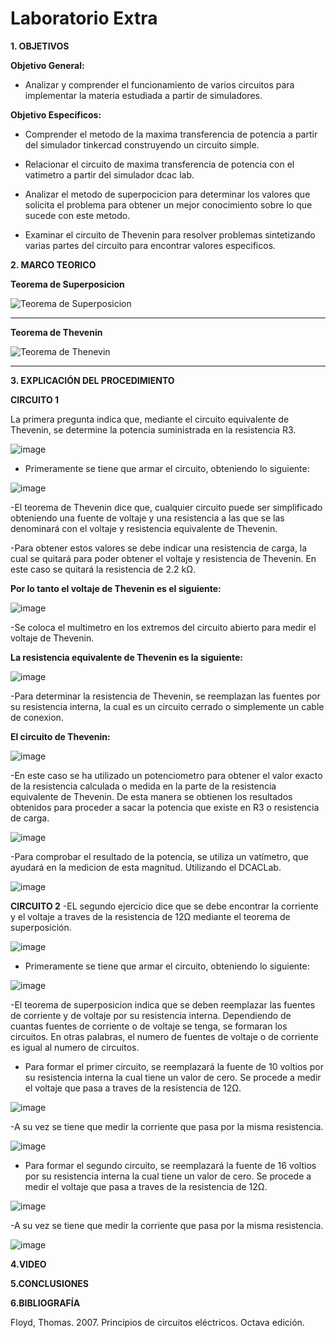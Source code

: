 # Laboratorio Extra

**1. OBJETIVOS** 

**Objetivo General:**

* Analizar y comprender el funcionamiento de varios circuitos para implementar la materia estudiada a partir de simuladores. 

**Objetivo Específicos:**

* Comprender el metodo de la maxima transferencia de potencia a partir del simulador tinkercad construyendo un circuito simple.

* Relacionar el circuito de maxima transferencia de potencia con el vatimetro a partir del simulador dcac lab. 

* Analizar el metodo de superpocicion para determinar los valores que solicita el problema para obtener un mejor conocimiento sobre lo que sucede con este metodo.

* Examinar el circuito de Thevenin para resolver problemas sintetizando varias partes del circuito para encontrar valores especificos. 

**2. MARCO TEORICO**

**Teorema de Superposicion**

![Teorema de Superposicion](https://user-images.githubusercontent.com/105677231/183779585-1b03486a-34cc-4254-8b9f-724ee45ec4a6.JPG)
***

**Teorema de Thevenin**

![Teorema de Thenevin](https://user-images.githubusercontent.com/105677231/183779622-ea299748-cc84-4351-994f-2c0c6d47798f.JPG)
***

**3. EXPLICACIÓN DEL PROCEDIMIENTO**

**CIRCUITO 1**

La primera pregunta indica que, mediante el circuito equivalente de Thevenin, se determine la potencia suministrada en la resistencia R3.

![image](https://user-images.githubusercontent.com/105677231/183782985-db0dea3b-fb36-4ad9-9761-4d5fa18efe9d.png)

- Primeramente se tiene que armar el circuito, obteniendo lo siguiente:

![image](https://user-images.githubusercontent.com/105677231/183783044-e79cb572-3baa-48fb-93a1-163bce45ba65.png)

-El teorema de Thevenin dice que, cualquier circuito puede ser simplificado obteniendo una fuente de voltaje y una resistencia a las que se las denominará con el voltaje y resistencia equivalente de Thevenin. 

-Para obtener estos valores se debe indicar una resistencia de carga, la cual se quitará para poder obtener el voltaje y resistencia de Thevenin. En este caso se quitará la resistencia de 2.2 kΩ. 

**Por lo tanto el voltaje de Thevenin es el siguiente:**

![image](https://user-images.githubusercontent.com/105677231/183783388-b08cdfaf-caae-4325-9f30-30032a37beef.png)

-Se coloca el multimetro en los extremos del circuito abierto para medir el voltaje de Thevenin.

**La resistencia equivalente de Thevenin es la siguiente:**

![image](https://user-images.githubusercontent.com/105677231/183783492-1861766b-7bc7-48e2-9e2f-c1dccba5ee8f.png)

-Para determinar la resistencia de Thevenin, se reemplazan las fuentes por su resistencia interna, la cual es un circuito cerrado o simplemente un cable de conexion. 

**El circuito de Thevenin:**

![image](https://user-images.githubusercontent.com/105677231/183783652-f708807f-f448-4112-8d55-019b02aa9df0.png)

-En este caso se ha utilizado un potenciometro para obtener el valor exacto de la resistencia calculada o medida en la parte de la resistencia equivalente de Thevenin. De esta manera se obtienen los resultados obtenidos para proceder a sacar la potencia que existe en R3 o resistencia de carga. 

![image](https://user-images.githubusercontent.com/105677231/183784022-a97cc58f-c4ef-4a8e-be4c-0725fa02398c.png)

-Para comprobar el resultado de la potencia, se utiliza un vatímetro, que ayudará en la medicion de esta magnitud. Utilizando el DCACLab.

![image](https://user-images.githubusercontent.com/105677231/183783895-b79c66d6-6493-4159-995a-2f201475a55f.png)

**CIRCUITO 2**
-EL segundo ejercicio dice que se debe encontrar la corriente y el voltaje a traves de la resistencia de 12Ω mediante el teorema de superposición. 

![image](https://user-images.githubusercontent.com/105677231/184025417-de69e5de-ced4-4843-bcd7-13b23b2bac79.png)

- Primeramente se tiene que armar el circuito, obteniendo lo siguiente:

![image](https://user-images.githubusercontent.com/105677231/184025522-6f4939d2-ff9f-48ce-a7b1-2b6782ca41f6.png)

-El teorema de superposicion indica que se deben reemplazar las fuentes de corriente y de voltaje por su resistencia interna. Dependiendo de cuantas fuentes de corriente o de voltaje se tenga, se formaran los circuitos. En otras palabras, el numero de fuentes de voltaje o de corriente es igual al numero de circuitos. 

- Para formar el primer circuito, se reemplazará la fuente de 10 voltios por su resistencia interna la cual tiene un valor de cero. Se procede a medir el voltaje que pasa a traves de la resistencia de 12Ω. 

![image](https://user-images.githubusercontent.com/105677231/184026134-cc6a5c34-628a-4097-a9ae-0053ee37878e.png)

-A su vez se tiene que medir la corriente que pasa por la misma resistencia. 

![image](https://user-images.githubusercontent.com/105677231/184026187-53b5c655-e427-4b80-9b05-15fbdbaac993.png)

- Para formar el segundo circuito, se reemplazará la fuente de 16 voltios por su resistencia interna la cual tiene un valor de cero. Se procede a medir el voltaje que pasa a traves de la resistencia de 12Ω.

![image](https://user-images.githubusercontent.com/105677231/184026239-e6371258-e220-4513-8ce5-01c3bf17e0f9.png)

-A su vez se tiene que medir la corriente que pasa por la misma resistencia. 

![image](https://user-images.githubusercontent.com/105677231/184026273-666f299a-b28c-451d-b0b7-4b70a42200ec.png)



**4.VIDEO**

**5.CONCLUSIONES**

**6.BIBLIOGRAFÍA**

Floyd, Thomas. 2007. Principios de circuitos eléctricos. Octava edición.




